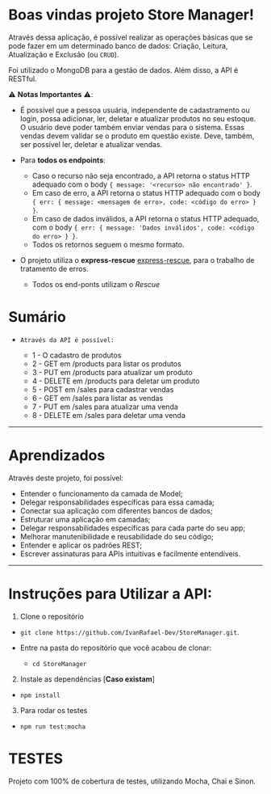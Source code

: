 # Boas vindas projeto Store Manager!

Através dessa aplicação, é possível realizar as operações básicas que se pode fazer em um determinado banco de dados: Criação, Leitura, Atualização e Exclusão (ou `CRUD`).

Foi utilizado o MongoDB para a gestão de dados. Além disso, a API é RESTful.

⚠️ **Notas Importantes** ⚠️:

- É possível que a pessoa usuária, independente de cadastramento ou login, possa adicionar, ler, deletar e atualizar produtos no seu estoque. O usuário deve poder também enviar vendas para o sistema. Essas vendas devem validar se o produto em questão existe. Deve, também, ser possível ler, deletar e atualizar vendas.

- Para **todos os endpoints**:

  - Caso o recurso não seja encontrado, a API retorna o status HTTP adequado com o body `{ message: '<recurso> não encontrado' }`.
  - Em caso de erro, a API retorna o status HTTP adequado com o body `{ err: { message: <mensagem de erro>, code: <código do erro> } }`.
  - Em caso de dados inválidos, a API retorna o status HTTP adequado, com o body `{ err: { message: 'Dados inválidos', code: <código do erro> } }`.
  - Todos os retornos seguem o mesmo formato.

- O projeto utiliza o **express-rescue** [express-rescue](https://www.npmjs.com/package/express-rescue), para o trabalho de tratamento de erros.
  - Todos os end-ponts utilizam o *Rescue*


# Sumário
  - `Através da API é possível:`

    - 1 - O cadastro de produtos
    - 2 - GET em /products para listar os produtos
    - 3 - PUT em /products para atualizar um produto
    - 4 - DELETE em /products para deletar um produto
    - 5 - POST em /sales para cadastrar vendas
    - 6 - GET em /sales para listar as vendas
    - 7 - PUT em /sales para atualizar uma venda
    - 8 - DELETE em /sales para deletar uma venda
    
---

# Aprendizados

Através deste projeto, foi possível:
- Entender o funcionamento da camada de Model;
- Delegar responsabilidades específicas para essa camada;
- Conectar sua aplicação com diferentes bancos de dados;
- Estruturar uma aplicação em camadas;
- Delegar responsabilidades específicas para cada parte do seu app;
- Melhorar manutenibilidade e reusabilidade do seu código;
- Entender e aplicar os padrões REST;
- Escrever assinaturas para APIs intuitivas e facilmente entendíveis.

---

# Instruções para Utilizar a API:

1. Clone o repositório
- `git clone https://github.com/IvanRafael-Dev/StoreManager.git`.

- Entre na pasta do repositório que você acabou de clonar:
  - `cd StoreManager`

2. Instale as dependências [**Caso existam**]

- `npm install`

3. Para rodar os testes 

- `npm run test:mocha`


# TESTES

Projeto com 100% de cobertura de testes, utilizando Mocha, Chai e Sinon.

